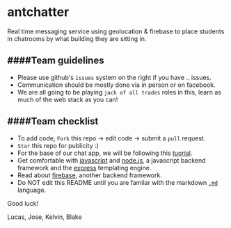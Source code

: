 antchatter
==========

Real time messaging service using geolocation &amp; firebase to place students in chatrooms by what building they are sitting in.

####Team guidelines
-------------------
- Please use github's `issues` system on the right if you have .. issues.
- Communication should be mostly done via in person or on facebook.
- We are all going to be playing `jack of all trades` roles in this, learn as much of the web stack as you can!

####Team checklist
------------------
- To add code, `Fork` this repo → edit code → submit a `pull` request.
- `Star` this repo for publicity :)
- For the base of our chat app, we will be following this [tuorial](http://net.tutsplus.com/tutorials/javascript-ajax/real-time-chat-with-nodejs-socket-io-and-expressjs/).
- Get comfortable with [javascript](http://www.w3schools.com/html/html5_geolocation.asp) and [node.js](http://nodejs.org), a javascript backend framework and the [express](http://expressjs.com/) templating engine.
- Read about [firebase](http://firebase.com), another backend framework. 
- Do NOT edit this README until you are familar with the markdown [`.md`](https://github.com/adam-p/markdown-here/wiki/Markdown-Cheatsheet) language.

Good luck!

Lucas, Jose, Kelvin, Blake
